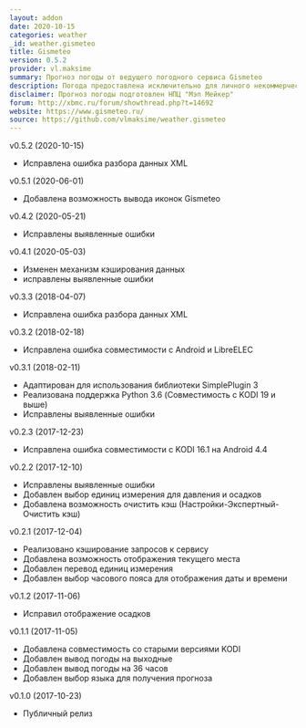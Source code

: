 ```yaml
---
layout: addon
date: 2020-10-15
categories: weather
_id: weather.gismeteo
title: Gismeteo
version: 0.5.2
provider: vl.maksime
summary: Прогноз погоды от ведущего погодного сервиса Gismeteo
description: Погода предоставлена исключительно для личного некоммерческого использования
disclaimer: Прогноз погоды подготовлен НПЦ "Мэп Мейкер"
forum: http://xbmc.ru/forum/showthread.php?t=14692
website: https://www.gismeteo.ru/ 
source: https://github.com/vlmaksime/weather.gismeteo
---
```

v0.5.2 (2020-10-15)
- Исправлена ошибка разбора данных XML

v0.5.1 (2020-06-01)
- Добавлена возможность вывода иконок Gismeteo

v0.4.2 (2020-05-21)
- Исправлены выявленные ошибки

v0.4.1 (2020-05-03)
- Изменен механизм кэширования данных
- исправлены выявленные ошибки

v0.3.3 (2018-04-07)
- Исправлена ошибка разбора данных XML

v0.3.2 (2018-02-18)
- Исправлена ошибка совместимости с Android и LibreELEC

v0.3.1 (2018-02-11)
- Адаптирован для использования библиотеки SimplePlugin 3
- Реализована поддержка Python 3.6 (Совместимость с KODI 19 и выше)
- Исправлены выявленные ошибки

v0.2.3 (2017-12-23)
- Исправлена ошибка совместимости с KODI 16.1 на Android 4.4

v0.2.2 (2017-12-10)
- Исправлены выявленные ошибки
- Добавлен выбор единиц измерения для давления и осадков
- Добавлена возможность очистить кэш (Настройки-Экспертный-Очистить кэш)

v0.2.1 (2017-12-04)
- Реализовано кэширование запросов к сервису
- Добавлена возможность отображения текущего места
- Добавлен перевод единиц измерения
- Добавлен выбор часового пояса для отображения даты и времени

v0.1.2 (2017-11-06)
- Исправил отображение осадков

v0.1.1 (2017-11-05)
- Добавлена совместимость со старыми версиями KODI
- Добавлен вывод погоды на выходные
- Добавлен вывод погоды на 36 часов
- Добавлен выбор языка для получения прогноза

v0.1.0 (2017-10-23)
- Публичный релиз